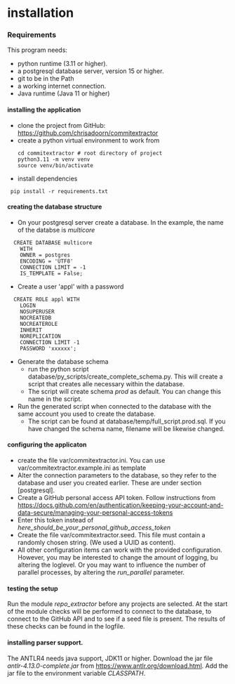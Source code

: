 # installation

### Requirements
This program needs: 
* python runtime (3.11 or higher).
* a postgresql database server, version 15 or higher.
* git to be in the Path
* a working internet connection.
* Java runtime (Java 11 or higher)

#### installing the application
* clone the project from GitHub: https://github.com/chrisadoorn/commitextractor 
* create a python virtual environment to work from
  ```shell
  cd commitextractor # root directory of project
  python3.11 -m venv venv
  source venv/bin/activate
  ```
* install dependencies
 ```shell
  pip install -r requirements.txt
  ```
#### creating the database structure
* On your postgresql server create a database. In the example, the name of the databse is _multicore_
```sqlite-psql
  CREATE DATABASE multicore
    WITH
    OWNER = postgres
    ENCODING = 'UTF8'
    CONNECTION LIMIT = -1
    IS_TEMPLATE = False;
  ```
 * Create a user 'appl' with a password  
```sqlite-psql
  CREATE ROLE appl WITH
	LOGIN
	NOSUPERUSER
	NOCREATEDB
	NOCREATEROLE
	INHERIT
	NOREPLICATION
	CONNECTION LIMIT -1
	PASSWORD 'xxxxxx';
  ```
* Generate the database schema
  * run the python script database/py_scripts/create_complete_schema.py. This will create a script that creates alle necessary within the database.
  * The script will create schema _prod_ as default. You can change this name in the script.
* Run the generated script when connected to the database with the same account you used to create the database.
  * The script can be found at database/temp/full_script.prod.sql. If you have changed the schema name, filename will be likewise changed. 

#### configuring the applicaton
* create the file var/commitextractor.ini. You can use var/commitextractor.example.ini as template
* Alter the connection parameters to the database, so they refer to the database and user you created earlier. These are under section [postgresql]. 
* Create a GitHub personal access API token. Follow instructions from https://docs.github.com/en/authentication/keeping-your-account-and-data-secure/managing-your-personal-access-tokens
* Enter this token instead of _here_should_be_your_personal_github_access_token_
* Create the file var/commitextractor.seed. This file must contain a randomly chosen string. (We used a UUID as content).
* All other configuration items can work with the provided configuration. However, you may be interested to change the amount of logging, bu altering the loglevel. Or you may want to influence the number of parallel processes, by altering the _run_parallel_ parameter. 

#### testing the setup
Run the module _repo_extractor_ before any projects are selected. At the start of the module checks will be performed to connect to the database, to connect to the GitHub API and to see if a seed file is present. 
The results of these checks can be found in the logfile. 

#### installing parser support.
The ANTLR4 needs java support, JDK11 or higher. Download the jar file _antlr-4.13.0-complete.jar_ from https://www.antlr.org/download.html. 
Add the jar file to the environment variable _CLASSPATH_.  



   
